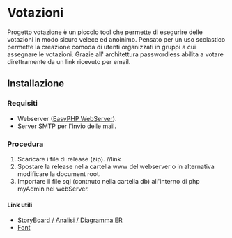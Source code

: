 # Votazioni

Progetto votazione è un piccolo tool che permette di esegurire delle votazioni in modo sicuro velece ed anoinimo.
Pensato per un uso scolastico permette la creazione comoda di utenti organizzati in gruppi a cui assegnare le votazioni.
Grazie all' architettura passwordless abilita a votare direttramente da un link ricevuto per email.

## Installazione

### Requisiti
- Webserver ([EasyPHP WebServer](https://www.easyphp.org/download.php)).
- Server SMTP per l'invio delle mail.

### Procedura
1. Scaricare i file di release (zip). //link
2. Spostare la release nella cartella www del webserver o in alternativa modificare la document root.
3. Importare il file sql (contnuto nella cartella db) all'interno di php myAdmin nel webServer.


#### Link utili
- [StoryBoard / Analisi / Diagramma ER](https://gabriele-workspace.notion.site/Sistema-votazioni-6848d3ed4cb84d89bb3eb6d99cff4cbc)
- [Font](https://www.jetbrains.com/lp/mono/)